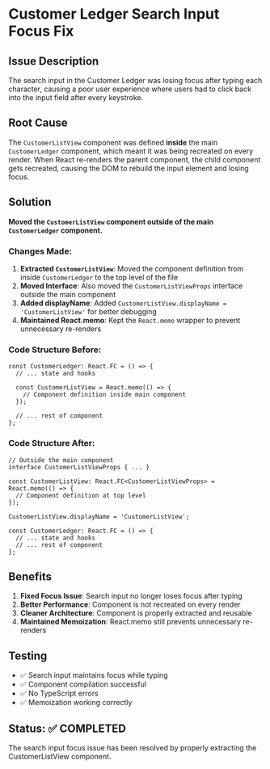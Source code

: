 # Customer Ledger Search Input Focus Fix

## Issue Description
The search input in the Customer Ledger was losing focus after typing each character, causing a poor user experience where users had to click back into the input field after every keystroke.

## Root Cause
The `CustomerListView` component was defined **inside** the main `CustomerLedger` component, which meant it was being recreated on every render. When React re-renders the parent component, the child component gets recreated, causing the DOM to rebuild the input element and losing focus.

## Solution
**Moved the `CustomerListView` component outside of the main `CustomerLedger` component.**

### Changes Made:
1. **Extracted `CustomerListView`**: Moved the component definition from inside `CustomerLedger` to the top level of the file
2. **Moved Interface**: Also moved the `CustomerListViewProps` interface outside the main component
3. **Added displayName**: Added `CustomerListView.displayName = 'CustomerListView'` for better debugging
4. **Maintained React.memo**: Kept the `React.memo` wrapper to prevent unnecessary re-renders

### Code Structure Before:
```tsx
const CustomerLedger: React.FC = () => {
  // ... state and hooks
  
  const CustomerListView = React.memo(() => {
    // Component definition inside main component
  });
  
  // ... rest of component
};
```

### Code Structure After:
```tsx
// Outside the main component
interface CustomerListViewProps { ... }

const CustomerListView: React.FC<CustomerListViewProps> = React.memo(() => {
  // Component definition at top level
});

CustomerListView.displayName = 'CustomerListView';

const CustomerLedger: React.FC = () => {
  // ... state and hooks
  // ... rest of component
};
```

## Benefits
1. **Fixed Focus Issue**: Search input no longer loses focus after typing
2. **Better Performance**: Component is not recreated on every render
3. **Cleaner Architecture**: Component is properly extracted and reusable
4. **Maintained Memoization**: React.memo still prevents unnecessary re-renders

## Testing
- ✅ Search input maintains focus while typing
- ✅ Component compilation successful 
- ✅ No TypeScript errors
- ✅ Memoization working correctly

## Status: ✅ COMPLETED
The search input focus issue has been resolved by properly extracting the CustomerListView component.

